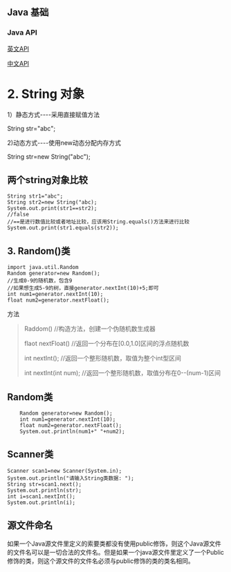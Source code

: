 ## Java  基础

### Java API

<a href="https://docs.oracle.com/javase/9/docs/api/index.html?overview-summary.html">英文API</a>

<a href="http://tool.oschina.net/apidocs/apidoc?api=jdk-zh">中文API</a>

#  2. String 对象

1）静态方式----采用直接赋值方法

String str="abc";

2)动态方式----使用new动态分配内存方式

String str=new String("abc");

## 两个string对象比较

    String str1="abc";
    String str2=new String("abc);
    System.out.print(str1==str2);
    //false
    //==是进行数值比较或者地址比较，应该用String.equals()方法来进行比较
    System.out.print(str1.equals(str2));


##  3.  Random()类

    import java.util.Random
    Random generator=new Random();
    //生成0-9的随机数，包含9
    //如果想生成5-9的树，直接generator.nextInt(10)+5;即可
    int num1=generator.nextInt(10);
    float num2=generator.nextFloat();



方法

> Raddom()  //构造方法，创建一个伪随机数生成器
>
> flaot nextFloat()  //返回一个分布在[0.0,1.0]区间的浮点随机数
>
> int nextInt();    //返回一个整形随机数，取值为整个int型区间
>
> int nextInt(int num);  //返回一个整形随机数，取值分布在0--(num-1)区间


## Random类

        Random generator=new Random();
        int num1=generator.nextInt(10);
        float num2=generator.nextFloat();
        System.out.println(num1+" "+num2);

## Scanner类


    Scanner scan1=new Scanner(System.in);
    System.out.println("请输入String类数据: ");
    String str=scan1.next();
    System.out.println(str);
    int i=scan1.nextInt();
    System.out.println(i);
## 源文件命名
如果一个Java源文件里定义的索要类都没有使用public修饰，则这个Java源文件的文件名可以是一切合法的文件名。但是如果一个java源文件里定义了一个Public修饰的类，则这个源文件的文件名必须与public修饰的类的类名相同。
